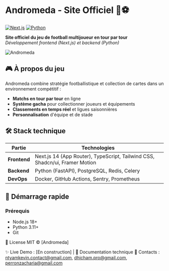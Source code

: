 # Andromeda - Site Officiel 🚀⚽

[![Next.js](https://img.shields.io/badge/Next.js-14.2-000000?logo=next.js)](https://nextjs.org/)
[![Python](https://img.shields.io/badge/Python-3.11+-3776AB?logo=python)](https://www.python.org/)

**Site officiel du jeu de football multijoueur en tour par tour**  
*Développement frontend (Next.js) et backend (Python)*

![Andromeda](https://github.com/user-attachments/assets/dbf2bfb1-451a-4934-98bf-ff5d8439732a)


## 🎮 À propos du jeu
Andromeda combine stratégie footballistique et collection de cartes dans un environnement compétitif :
- **Matchs en tour par tour** en ligne
- **Système gacha** pour collectionner joueurs et équipements
- **Classements en temps réel** et ligues saisonnières
- **Personnalisation** d'équipe et de stade

## 🛠 Stack technique
| Partie       | Technologies                                                                 |
|--------------|------------------------------------------------------------------------------|
| **Frontend** | Next.js 14 (App Router), TypeScript, Tailwind CSS, Shadcn/ui, Framer Motion  |
| **Backend**  | Python (FastAPI), PostgreSQL, Redis, Celery                                  |
| **DevOps**   | Docker, GitHub Actions, Sentry, Prometheus                                   |

## 🚀 Démarrage rapide

### Prérequis
- Node.js 18+
- Python 3.11+
- Git

📄 License
MIT © [Andromeda]

✨ Live Demo : [En construction] | 📝 Documentation technique
💌 Contacts : ntyamkevin.contact@gmail.com, dhicham.pro@gmail.com, perronzacharia@gmail.com
